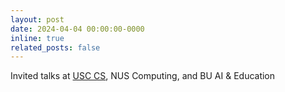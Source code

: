 ```yaml
---
layout: post
date: 2024-04-04 00:00:00-0000
inline: true
related_posts: false
---
```


Invited talks at <a href="https://viterbi.usc.edu/news/events/calendar/?event=105710#user_options" target="_blank">USC CS</a>, NUS Computing, and BU AI & Education
